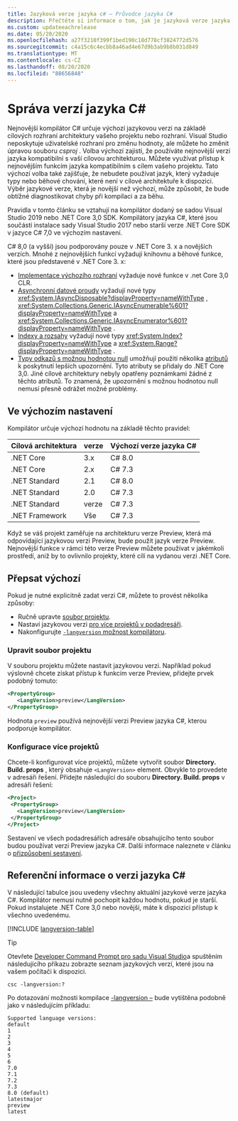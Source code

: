 ```yaml
---
title: Jazyková verze jazyka c# – Průvodce jazyka C#
description: Přečtěte si informace o tom, jak je jazyková verze jazyka C# určena na základě vašeho projektu a z důvodů na základě této volby. Přečtěte si, jak přepsat výchozí nastavení ručně.
ms.custom: updateeachrelease
ms.date: 05/20/2020
ms.openlocfilehash: a27f3210f399f1bed190c18d778cf3824772d576
ms.sourcegitcommit: c4a15c6c4ecbb8a46ad4e67d9b3ab9b8b031d849
ms.translationtype: MT
ms.contentlocale: cs-CZ
ms.lasthandoff: 08/20/2020
ms.locfileid: "88656848"
---
```

# <a name="c-language-versioning"></a>Správa verzí jazyka C#

Nejnovější kompilátor C# určuje výchozí jazykovou verzi na základě cílových rozhraní architektury vašeho projektu nebo rozhraní. Visual Studio neposkytuje uživatelské rozhraní pro změnu hodnoty, ale můžete ho změnit úpravou souboru *csproj* . Volba výchozí zajistí, že používáte nejnovější verzi jazyka kompatibilní s vaší cílovou architekturou. Můžete využívat přístup k nejnovějším funkcím jazyka kompatibilním s cílem vašeho projektu. Tato výchozí volba také zajišťuje, že nebudete používat jazyk, který vyžaduje typy nebo běhové chování, které není v cílové architektuře k dispozici. Výběr jazykové verze, která je novější než výchozí, může způsobit, že bude obtížné diagnostikovat chyby při kompilaci a za běhu.

Pravidla v tomto článku se vztahují na kompilátor dodaný se sadou Visual Studio 2019 nebo .NET Core 3,0 SDK. Kompilátory jazyka C#, které jsou součástí instalace sady Visual Studio 2017 nebo starší verze .NET Core SDK v jazyce C# 7,0 ve výchozím nastavení.

C# 8,0 (a vyšší) jsou podporovány pouze v .NET Core 3. x a novějších verzích. Mnohé z nejnovějších funkcí vyžadují knihovnu a běhové funkce, které jsou představené v .NET Core 3. x:

- [Implementace výchozího rozhraní](../whats-new/csharp-8.md#default-interface-methods) vyžaduje nové funkce v .net Core 3,0 CLR.
- [Asynchronní datové proudy](../whats-new/csharp-8.md#asynchronous-streams) vyžadují nové typy <xref:System.IAsyncDisposable?displayProperty=nameWithType> , <xref:System.Collections.Generic.IAsyncEnumerable%601?displayProperty=nameWithType> a <xref:System.Collections.Generic.IAsyncEnumerator%601?displayProperty=nameWithType> .
- [Indexy a rozsahy](../whats-new/csharp-8.md#indices-and-ranges) vyžadují nové typy <xref:System.Index?displayProperty=nameWithType> a <xref:System.Range?displayProperty=nameWithType> .
- [Typy odkazů s možnou hodnotou null](../whats-new/csharp-8.md#nullable-reference-types) umožňují použití několika [atributů](attributes/nullable-analysis.md) k poskytnutí lepších upozornění. Tyto atributy se přidaly do .NET Core 3,0. Jiné cílové architektury nebyly opatřeny poznámkami žádné z těchto atributů. To znamená, že upozornění s možnou hodnotou null nemusí přesně odrážet možné problémy.

## <a name="defaults"></a>Ve výchozím nastavení

Kompilátor určuje výchozí hodnotu na základě těchto pravidel:

| Cílová architektura | verze | Výchozí verze jazyka C# |
|------------------|---------|-----------------------------|
| .NET Core        | 3.x     | C# 8.0                      |
| .NET Core        | 2.x     | C# 7.3                      |
| .NET Standard    | 2.1     | C# 8.0                      |
| .NET Standard    | 2.0     | C# 7.3                      |
| .NET Standard    | verze     | C# 7.3                      |
| .NET Framework   | Vše     | C# 7.3                      |

Když se váš projekt zaměřuje na architekturu verze Preview, která má odpovídající jazykovou verzi Preview, bude použit jazyk verze Preview. Nejnovější funkce v rámci této verze Preview můžete používat v jakémkoli prostředí, aniž by to ovlivnilo projekty, které cílí na vydanou verzi .NET Core.

## <a name="override-a-default"></a>Přepsat výchozí

Pokud je nutné explicitně zadat verzi C#, můžete to provést několika způsoby:

- Ručně upravte [soubor projektu](#edit-the-project-file).
- Nastaví jazykovou verzi [pro více projektů v podadresáři](#configure-multiple-projects).
- Nakonfigurujte [ `-langversion` možnost kompilátoru](compiler-options/langversion-compiler-option.md).

### <a name="edit-the-project-file"></a>Upravit soubor projektu

V souboru projektu můžete nastavit jazykovou verzi. Například pokud výslovně chcete získat přístup k funkcím verze Preview, přidejte prvek podobný tomuto:

```xml
<PropertyGroup>
   <LangVersion>preview</LangVersion>
</PropertyGroup>
```

Hodnota `preview` používá nejnovější verzi Preview jazyka C#, kterou podporuje kompilátor.

### <a name="configure-multiple-projects"></a>Konfigurace více projektů

Chcete-li konfigurovat více projektů, můžete vytvořit soubor **Directory. Build. props** , který obsahuje `<LangVersion>` element. Obvykle to provedete v adresáři řešení. Přidejte následující do souboru **Directory. Build. props** v adresáři řešení:

```xml
<Project>
 <PropertyGroup>
   <LangVersion>preview</LangVersion>
 </PropertyGroup>
</Project>
```

Sestavení ve všech podadresářích adresáře obsahujícího tento soubor budou používat verzi Preview jazyka C#. Další informace naleznete v článku o [přizpůsobení sestavení](/visualstudio/msbuild/customize-your-build).

## <a name="c-language-version-reference"></a>Referenční informace o verzi jazyka C#

V následující tabulce jsou uvedeny všechny aktuální jazykové verze jazyka C#. Kompilátor nemusí nutně pochopit každou hodnotu, pokud je starší. Pokud instalujete .NET Core 3,0 nebo novější, máte k dispozici přístup k všechno uvedenému.

[!INCLUDE [langversion-table](includes/langversion-table.md)]

> [!TIP]
> Otevřete [Developer Command Prompt pro sadu Visual Studio](../../framework/tools/developer-command-prompt-for-vs.md)a spuštěním následujícího příkazu zobrazte seznam jazykových verzí, které jsou na vašem počítači k dispozici.
>
> ```CMD
> csc -langversion:?
> ```
>
> Po dotazování možnosti kompilace [-langversion –](compiler-options/langversion-compiler-option.md) bude vytištěna podobně jako v následujícím příkladu:
>
> ```CMD
> Supported language versions:
> default
> 1
> 2
> 3
> 4
> 5
> 6
> 7.0
> 7.1
> 7.2
> 7.3
> 8.0 (default)
> latestmajor
> preview
> latest
> ```
